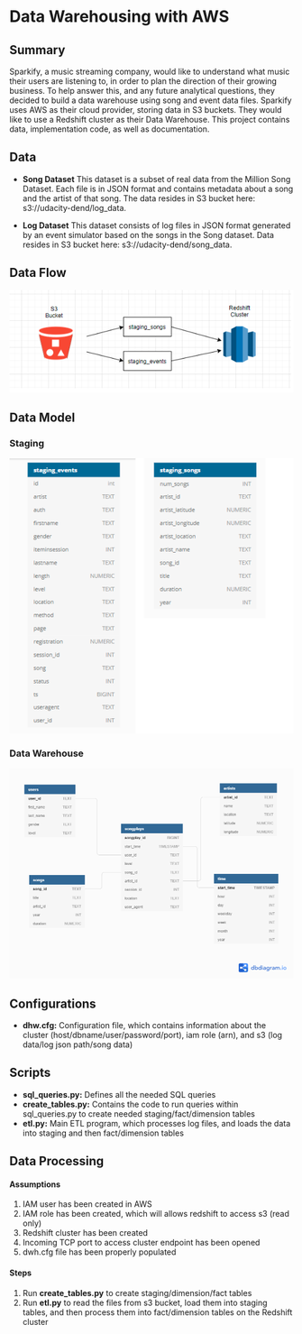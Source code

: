 # Data Warehousing with AWS

## Summary

Sparkify, a music streaming company, would like to understand what music their users are listening to, in order to plan the direction of their growing business.  To help answer this, and any future analytical questions, they decided to build a data warehouse using song and event data files.  Sparkify uses AWS as their cloud provider, storing data in S3 buckets.  They would like to use a Redshift cluster as their Data Warehouse.  This project contains data, implementation code, as well as documentation.

## Data
* **Song Dataset**
This dataset is a subset of real data from the Million Song Dataset. Each file is in JSON format and contains metadata about a song and the artist of that song.  The data resides in S3 bucket here: s3://udacity-dend/log_data.

* **Log Dataset**
This dataset consists of log files in JSON format generated by an event simulator based on the songs in the Song dataset.  Data resides in S3 bucket here: s3://udacity-dend/song_data.

## Data Flow
![alt text](https://github.com/negmatm/udacity-data-engineering-project3/blob/main/images/Data%20Flow.png?raw=true)

## Data Model
### Staging
![alt text](https://github.com/negmatm/udacity-data-engineering-project3/blob/main/images/Staging%20ERD.png?raw=true)

### Data Warehouse
![alt text](https://github.com/negmatm/udacity-data-engineering-project3/blob/main/images/DW%20ERD.png?raw=true)

## Configurations
* **dhw.cfg:** Configuration file, which contains information about the cluster (host/dbname/user/password/port), iam role (arn), and s3 (log data/log json path/song data) 

## Scripts
* **sql_queries.py:** Defines all the needed SQL queries
* **create_tables.py:** Contains the code to run queries within sql_queries.py to create needed staging/fact/dimension tables
* **etl.py:** Main ETL program, which processes log files, and loads the data into staging and then fact/dimension tables

## Data Processing
#### Assumptions
1. IAM user has been created in AWS
2. IAM role has been created, which will allows redshift to access s3 (read only)
3. Redshift cluster has been created
4. Incoming TCP port to access cluster endpoint has been opened
5. dwh.cfg file has been properly populated

#### Steps
1. Run **create_tables.py** to create staging/dimension/fact tables
2. Run **etl.py** to read the files from s3 bucket, load them into staging tables, and then process them into fact/dimension tables on the Redshift cluster

